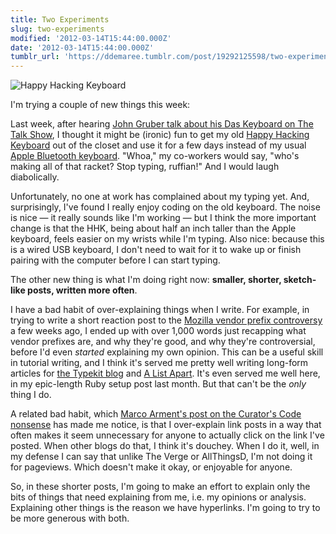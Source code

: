 ```yaml
---
title: Two Experiments
slug: two-experiments
modified: '2012-03-14T15:44:00.000Z'
date: '2012-03-14T15:44:00.000Z'
tumblr_url: 'https://ddemaree.tumblr.com/post/19292125598/two-experiments'
---
```

![Happy Hacking Keyboard](http://media.tumblr.com/tumblr_m0vt38lGOQ1qaztlp.jpg)

I'm trying a couple of new things this week:

Last week, after hearing [John Gruber talk about his Das Keyboard on The Talk Show](http://5by5.tv/talkshow/81), I thought it might be (ironic) fun to get my old [Happy Hacking Keyboard](http://en.wikipedia.org/wiki/Happy_Hacking_Keyboard) out of the closet and use it for a few days instead of my usual [Apple Bluetooth keyboard](http://www.apple.com/keyboard/). "Whoa," my co-workers would say, "who's making all of that racket? Stop typing, ruffian!" And I would laugh diabolically.

Unfortunately, no one at work has complained about my typing yet. And, surprisingly, I've found I really enjoy coding on the old keyboard. The noise is nice — it really sounds like I'm working — but I think the more important change is that the HHK, being about half an inch taller than the Apple keyboard, feels easier on my wrists while I'm typing. Also nice: because this is a wired USB keyboard, I don't need to wait for it to wake up or finish pairing with the computer before I can start typing.

The other new thing is what I'm doing right now: **smaller, shorter, sketch-like posts, written more often**.

I have a bad habit of over-explaining things when I write. For example, in trying to write a short reaction post to the [Mozilla vendor prefix controversy](http://www.alistapart.com/articles/the-vendor-prefix-predicament-alas-eric-meyer-interviews-tantek-celik/) a few weeks ago, I ended up with over 1,000 words just recapping what vendor prefixes are, and why they're good, and why they're controversial, before I'd even _started_ explaining my own opinion. This can be a useful skill in tutorial writing, and I think it's served me pretty well writing long-form articles for [the Typekit blog](http://blog.typekit.com/2011/08/11/better-web-font-loading-with-javascript/) and [A List Apart](http://www.alistapart.com/articles/getting-started-with-sass). It's even served me well here, in my epic-length Ruby setup post last month. But that can't be the _only_ thing I do.

A related bad habit, which [Marco Arment's post on the Curator's Code nonsense](http://www.marco.org/2012/03/12/not-a-curator) has made me notice, is that I over-explain link posts in a way that often makes it seem unnecessary for anyone to actually click on the link I've posted. When other blogs do that, I think it's douchey. When I do it, well, in my defense I can say that unlike The Verge or AllThingsD, I'm not doing it for pageviews. Which doesn't make it okay, or enjoyable for anyone.

So, in these shorter posts, I'm going to make an effort to explain only the bits of things that need explaining from me, i.e. my opinions or analysis. Explaining other things is the reason we have hyperlinks. I'm going to try to be more generous with both.
